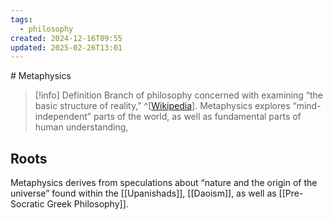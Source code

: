 ```yaml
---
tags:
  - philosophy
created: 2024-12-16T09:55
updated: 2025-02-26T13:01
---
```


﻿# Metaphysics

> [!info] Definition
> Branch of philosophy concerned with examining “the basic structure of reality,” ^[[Wikipedia](https://en.wikipedia.org/wiki/Metaphysics)].
> Metaphysics explores “mind-independent” parts of the world, as well as fundamental parts of human understanding,

## Roots


Metaphysics derives from speculations about “nature and the origin of the universe” found within the [[Upanishads]], [[Daoism]], as well as [[Pre-Socratic Greek Philosophy]].